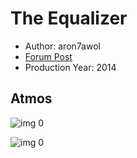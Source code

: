 # The Equalizer

* Author: aron7awol
* [Forum Post](https://www.avsforum.com/threads/bass-eq-for-filtered-movies.2995212/post-56771596)
* Production Year: 2014

## Atmos

![img 0](https://fanart.tv/fanart/movies/156022/moviethumb/the-equalizer-548bf4f1a99db.jpg)

![img 0](https://i.imgur.com/5ND9PzF.png)

